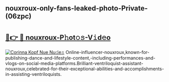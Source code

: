 ## nouxroux-only-fans​-leaked-photo​-Private-(06zpc)


# <h2><a href="https://mediaupload.pro?title=nouxroux&ref=git">🔗👉 🔴 nouxroux-P𝚑ot𝚘𝚜-V𝚒d𝚎o</a></h2>

[![Corinna Kopf Nue Nu𝚍e𝚜](https://i.imgur.com/0qMVB7G.gif)](https://mediaupload.pro?title=nouxroux&ref=git)
Online-influencer-nouxroux,known-for-publishing-dance-and-lifestyle-content,-including-performances-and-vlogs-on-social-media-platforms.Brilliant-ventriloquist-assistant-nouxroux,celebrated-for-their-exceptional-abilities-and-accomplishments-in-assisting-ventriloquists.  